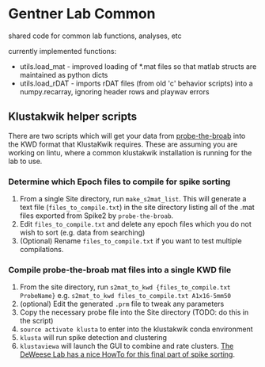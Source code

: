 Gentner Lab Common
====================

shared code for common lab functions, analyses, etc

currently implemented functions:

* utils.load_mat - improved loading of *.mat files so that matlab structs are maintained as python dicts
* utils.load_rDAT - imports rDAT files (from old 'c' behavior scripts) into a numpy.recarray, ignoring header rows and playwav errors

## Klustakwik helper scripts

There are two scripts which will get your data from [probe-the-broab](https://github.com/gentnerlab/probe-the-broab) into the KWD format that KlustaKwik requires. These are assuming you are working on lintu, where a common klustakwik installation is running for the lab to use.

### Determine which Epoch files to compile for spike sorting

1. From a single Site directory, run `make_s2mat_list`. This will generate a text file (`files_to_compile.txt`) in the site directory listing all of the .mat files exported from Spike2 by `probe-the-broab`.
2. Edit `files_to_compile.txt` and delete any epoch files which you do not wish to sort (e.g. data from searching)
3. (Optional) Rename `files_to_compile.txt` if you want to test multiple compilations.

### Compile probe-the-broab mat files into a single KWD file

1. From the site directory, run `s2mat_to_kwd {files_to_compile.txt ProbeName}` e.g. `s2mat_to_kwd files_to_compile.txt A1x16-5mm50`
2. (optional) Edit the generated `.prm` file to tweak any parameters
3. Copy the necessary probe file into the Site directory (TODO: do this in the script)
4. `source activate klusta` to enter into the klustakwik conda environment
4. `klusta` will run spike detection and clustering
5. `klustaviewa` will launch the GUI to combine and rate clusters. [The DeWeese Lab has a nice HowTo for this final part of spike sorting](http://deweeselab.berkeley.edu/Home/research-interests/spike-sorting).

